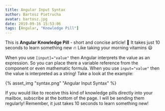 ```yaml
---
title: Angular Input Syntax
author: Bartosz Pietrucha
avatar: bartosz.jpg
date: 2019-09-16 15:53:06
tags: [Angular, "Knowledge Pill"]
---
```

This is **Angular Knowledge Pill** - short and concise article! 💊
It takes just 10 seconds to learn something new 🔥
Like taking your morning vitamins 😃

When you use `[input]="value"` then Angular interprets the value as an expression. So you can place there a variable reference from the component or even mathematic formula. When you use `input="value"` then the value is interpreted as a string! Take a look at the example:

{% asset_img "syntax.png" "Angular Input Syntax" %}

If you would like to receive this kind of knowledge pills directly into your mailbox, subscribe at the bottom of the page. I will be sending them regularly! Remember, it just takes 10 seconds to learn something new!
